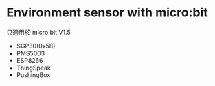 # Environment sensor with micro:bit
只適用於 micro:bit V1.5
* SGP30(0x58)
* PMS5003
* ESP8266
* ThingSpeak
* PushingBox
